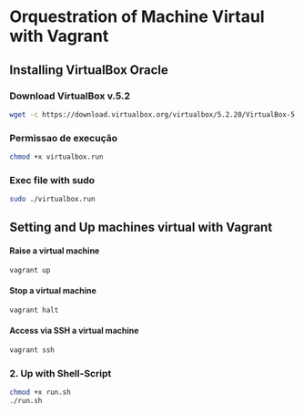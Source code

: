 # Orquestration of Machine Virtaul with Vagrant


## Installing VirtualBox Oracle

### Download VirtualBox v.5.2

```sh
wget -c https://download.virtualbox.org/virtualbox/5.2.20/VirtualBox-5.2.20-125813-Linux_amd64.run -O virtualbox.run
```

### Permissao de execução

```sh
chmod +x virtualbox.run
```

### Exec file with sudo

```sh
sudo ./virtualbox.run
```



## Setting and Up machines virtual with Vagrant

#### Raise a virtual machine

```sh
vagrant up
```

#### Stop a virtual machine

```sh
vagrant halt
```

#### Access via SSH a virtual machine

```sh
vagrant ssh
```

### 2. Up with Shell-Script
```sh
chmod +x run.sh
./run.sh
```